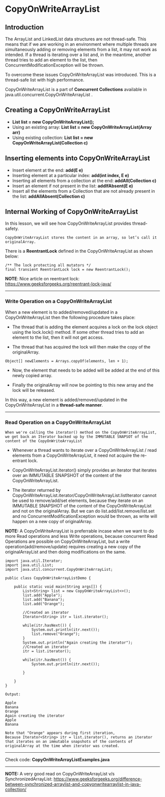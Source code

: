 # CopyOnWriteArrayList

## Introduction

The ArrayList and LinkedList data structures are not thread-safe. This means that if we are working in an environment where multiple threads are simultaneously adding or removing elements from a list, it may not work as intended. If a thread is iterating over a list and, in the meantime, another thread tries to add an element to the list, then ConcurrentModificationException will be thrown.

To overcome these issues CopyOnWriteArrayList was introduced. This is a thread-safe list with high performance.

CopyOnWriteArrayList is a part of **Concurrent Collections** available in java.util.concurrent.CopyOnWriteArrayList .

## Creating a CopyOnWriteArrayList

- **List list = new CopyOnWriteArrayList();**
- Using an existing array: **List list = new CopyOnWriteArrayList(Array arr)**
- Using existing collection: **List list = new CopyOnWriteArrayList(Collection c)**

## Inserting elements into CopyOnWriteArrayList

- Insert element at the end: **add(E e)**
- Inserting element at a particular index: **add(int index, E e)**
- Inserting all elements from a collection at the end: **addAll(Collection c)**
- Insert an element if not present in the list: **addIfAbsent(E e)**
- Insert all the elements from a Collection that are not already present in the list: **addAllAbsent(Collection c)**

## Internal Working of CopyOnWriteArrayList

In this lesson, we will see how CopyOnWriteArrayList provides thread-safety.

```
CopyOnWriteArrayList stores the content in an array, so let’s call it originalArray.
```

There is a **ReentrantLock** defined in the CopyOnWriteArrayList as shown below:

```
/** The lock protecting all mutators */
final transient ReentrantLock lock = new ReentrantLock();
```

**NOTE**: Nice article on reentrant lock: https://www.geeksforgeeks.org/reentrant-lock-java/

---

### **Write Operation on a CopyOnWriteArrayList**

When a new element is to added/removed/updated in a CopyOnWriteArrayList then the following procedure takes place:

- The thread that is adding the element acquires a lock on the lock object using the lock.lock() method. If some other thread tries to add an element to the list, then it will not get access.

- The thread that has acquired the lock will then make the copy of the originalArray.

```
Object[] newElements = Arrays.copyOf(elements, len + 1);
```

- Now, the element that needs to be added will be added at the end of this newly copied array.

- Finally the originalArray will now be pointing to this new array and the lock will be released.

In this way, a new element is added/removed/updated in the CopyOnWriteArrayList in a **thread-safe manner**.

---

### **Read Operation on a CopyOnWriteArrayList**

```
When we're calling the iterator() method on the CopyOnWriteArrayList, we get back an Iterator backed up by the IMMUTABLE SNAPSOT of the content of the CopyOnWriteArrayList
```

- Whenever a thread wants to iterate over a CopyOnWriteArrayList / read elements from a CopyOnWriteArrayList, it need not acquire the re-entrant lock.

- CopyOnWriteArrayList.iterator() simply provides an iterator that iterates over an IMMUTABLE SNAPSHOT of the content of the CopyOnWriteArrayList.

- The iterator returned by CopyOnWriteArrayList.iterator/CopyOnWriteArrayList.listIterator cannot be used to remove/add/set elements, because they iterate on an IMMUTABLE SNAPSHOT of the content of the CopyOnWriteArrayList and not on the originalArray. But we can do list.add/list.remove/list.set and no ConcurrentModificationException would be thrown, as write will happen on a new copy of originalArray.

**NOTE:** A CopyOnWriteArrayList is preferrable incase when we want to do more Read operations and less Write operations, because concurrent Read Operations are possible on CopyOnWriteArrayList, but a write operation(add/remove/update) requires creating a new copy of the originalArrayList and then doing modifications on the same.

```
import java.util.Iterator;
import java.util.List;
import java.util.concurrent.CopyOnWriteArrayList;

public class CopyOnWriteArrayListDemo {

	public static void main(String args[]) {
		List<String> list = new CopyOnWriteArrayList<>();
		list.add("Apple");
		list.add("Banana");
		list.add("Orange");

		//Created an iterator
		Iterator<String> itr = list.iterator();

		while(itr.hasNext()) {
			System.out.println(itr.next());
			list.remove("Orange");
		}
		System.out.println("Again creating the iterator");
		//Created an iterator
		itr = list.iterator();

		while(itr.hasNext()) {
			System.out.println(itr.next());

		}

	}
}

Output:

Apple
Banana
Orange
Again creating the iterator
Apple
Banana

Note that "Orange" appears during first iteration,
Because Iterator<String> itr = list.iterator(), returns an iterator that iterates on an immutable snapshots of the contents of originalArray at the time when iterator was created.
```

---

Check code: **CopyOnWriteArrayListExamples.java**

---

**NOTE:** A very good read on CopyOnWriteArrayList v/s SynchronizedArrayList: https://www.geeksforgeeks.org/difference-between-synchronized-arraylist-and-copyonwritearraylist-in-java-collection/
